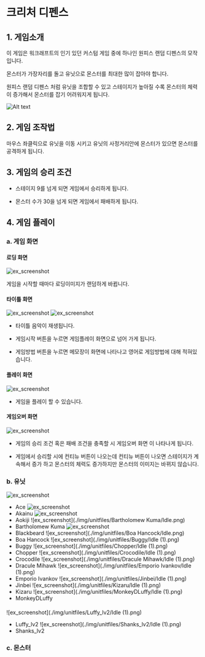 # 크리처 디펜스 

## 1. 게임소개

이 게임은 워크래프트의 인기 있던 커스텀 게임 중에 하나인 원피스 랜덤 디펜스의 모작입니다.

몬스터가 가장자리를 돌고 유닛으로 몬스터를 최대한 많이 잡아야 합니다.

원피스 랜덤 디펜스 처럼 유닛을 조합할 수 있고 스테이지가 높아질 수록 몬스터의 체력이 증가해서 몬스터를 잡기 어려워지게 됩니다.

![Alt text](https://media.discordapp.net/attachments/374730378738532352/719922277067784293/Warcraft_III_2020-06-09_11_31_23.png?width=814&height=458)

## 2. 게임 조작법

마우스 좌클릭으로 유닛을 이동 시키고 유닛의 사정거리안에 몬스터가 있으면 몬스터를 공격하게 됩니다.

## 3. 게임의 승리 조건

- 스테이지 9를 넘게 되면 게임에서 승리하게 됩니다.

- 몬스터 수가 30을 넘게 되면 게임에서 패배하게 됩니다.

## 4. 게임 플레이

### a. 게임 화면

#### 로딩 화면
![ex_screenshot](./img/loading.png)

  게임을 시작할 때마다 로딩이미지가 랜덤하게 바뀝니다.

#### 타이틀 화면
![ex_screenshot](./img/title.png)
![ex_screenshot](./img/manual.png)

  - 타이틀 음악이 재생됩니다.
  
  - 게임시작 버튼을 누르면 게임플레이 화면으로 넘어 가게 됩니다.
  
  - 게임방법 버튼을 누르면 메모장이 화면에 나타나고 영어로 게임방법에 대해 적혀있습니다.

#### 플레이 화면
![ex_screenshot](./img/gameplay.png)

  - 게임을 플레이 할 수 있습니다.

#### 게임오버 화면
![ex_screenshot](./img/gameover.png)

  - 게임의 승리 조건 혹은 패배 조건을 충족할 시 게임오버 화면 이 나타나게 됩니다.
  
  - 게임에서 승리할 시에 컨티뉴 버튼이 나오는데 컨티뉴 버튼이 나오면 스테이지가 계속해서 증가 하고 몬스터의 체력도 증가하지만 몬스터의 이미지는 바뀌지 않습니다.

### b. 유닛
 ![ex_screenshot](./img/unitfiles/Ace/Idle.png)
  - Ace 
 ![ex_screenshot](./img/unitfiles/Akainu/Idle.png)
  - Akainu
 ![ex_screenshot](./img/unitfiles/Aokiji/Idle.png)
  - Aokiji 
 ![ex_screenshot](./img/unitfiles/Bartholomew Kuma/Idle.png)
  - Bartholomew Kuma
 ![ex_screenshot](./img/unitfiles/Blackbeard/Idle.png)
  - Blackbeard 
 ![ex_screenshot](./img/unitfiles/Boa Hancock/Idle.png)
  - Boa Hancock 
 ![ex_screenshot](./img/unitfiles/Buggy/Idle (1).png)
  - Buggy
 ![ex_screenshot](./img/unitfiles/Chopper/Idle (1).png)
  - Chopper
 ![ex_screenshot](./img/unitfiles/Crocodile/Idle (1).png)
  - Crocodile 
 ![ex_screenshot](./img/unitfiles/Dracule Mihawk/Idle (1).png)
  - Dracule Mihawk
 ![ex_screenshot](./img/unitfiles/Emporio Ivankov/Idle (1).png)
  - Emporio Ivankov 
 ![ex_screenshot](./img/unitfiles/Jinbei/Idle (1).png)
  - Jinbei
 ![ex_screenshot](./img/unitfiles/Kizaru/Idle (1).png)
  - Kizaru
 ![ex_screenshot](./img/unitfiles/MonkeyDLuffy/Idle (1).png)
  - MonkeyDLuffy
  
#### 
 ![ex_screenshot](./img/unitfiles/Luffy_lv2/Idle (1).png)
  - Luffy_lv2
 ![ex_screenshot](./img/unitfiles/Shanks_lv2/Idle (1).png)
  - Shanks_lv2

### c. 몬스터
